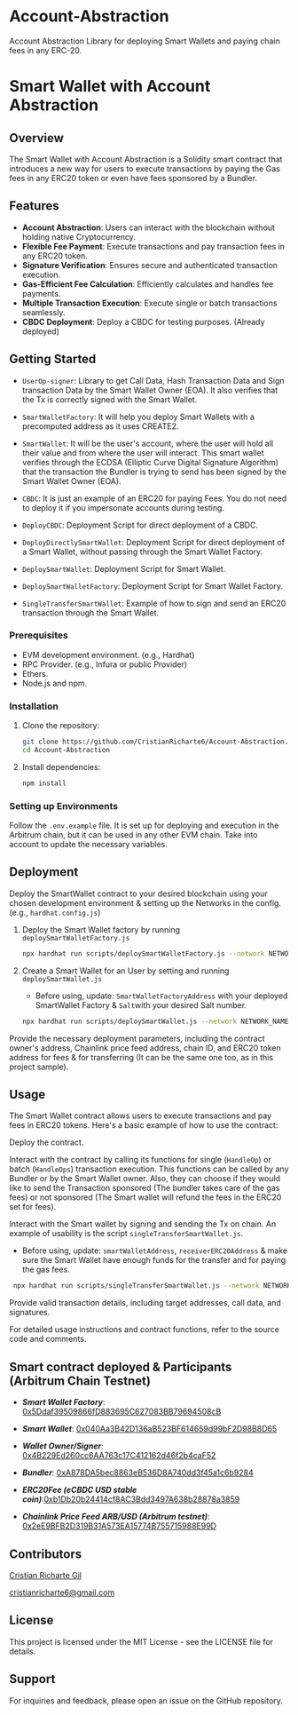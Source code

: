 # Account-Abstraction

Account Abstraction Library for deploying Smart Wallets and paying chain fees in any ERC-20.

# Smart Wallet with Account Abstraction

## Overview

The Smart Wallet with Account Abstraction is a Solidity smart contract that introduces a new way for users to execute transactions by paying the Gas fees in any ERC20 token or even have fees sponsored by a Bundler.

## Features

- **Account Abstraction**: Users can interact with the blockchain without holding native Cryptocurrency.
- **Flexible Fee Payment**: Execute transactions and pay transaction fees in any ERC20 token.
- **Signature Verification**: Ensures secure and authenticated transaction execution.
- **Gas-Efficient Fee Calculation**: Efficiently calculates and handles fee payments.
- **Multiple Transaction Execution**: Execute single or batch transactions seamlessly.
- **CBDC Deployment**: Deploy a CBDC for testing purposes. (Already deployed)

## Getting Started

- `UserOp-signer`: Library to get Call Data, Hash Transaction Data and Sign transaction Data by the Smart Wallet Owner (EOA). It also verifies that the Tx is correctly signed with the Smart Wallet.

- `SmartWalletFactory`: It will help you deploy Smart Wallets with a precomputed address as it uses CREATE2.
- `SmartWallet`: It will be the user's account, where the user will hold all their value and from where the user will interact. This smart wallet verifies through the ECDSA (Elliptic Curve Digital Signature Algorithm) that the transaction the Bundler is trying to send has been signed by the Smart Wallet Owner (EOA).
- `CBDC`: It is just an example of an ERC20 for paying Fees. You do not need to deploy it if you impersonate accounts during testing.

- `DeployCBDC`: Deployment Script for direct deployment of a CBDC.
- `DeployDirectlySmartWallet`: Deployment Script for direct deployment of a Smart Wallet, without passing through the Smart Wallet Factory.
- `DeploySmartWallet`: Deployment Script for Smart Wallet.
- `DeploySmartWalletFactory`: Deployment Script for Smart Wallet Factory.
- `SingleTransferSmartWallet`: Example of how to sign and send an ERC20 transaction through the Smart Wallet.

### Prerequisites

- EVM development environment. (e.g., Hardhat)
- RPC Provider. (e.g., Infura or public Provider)
- Ethers.
- Node.js and npm.

### Installation

1. Clone the repository:

   ```sh
   git clone https://github.com/CristianRicharte6/Account-Abstraction.git
   cd Account-Abstraction

   ```

2. Install dependencies:

   ```sh
   npm install
   ```

### Setting up Environments

Follow the `.env.example` file. It is set up for deploying and execution in the Arbitrum chain, but it can be used in any other EVM chain. Take into account to update the necessary variables.

## Deployment

Deploy the SmartWallet contract to your desired blockchain using your chosen development environment & setting up the Networks in the config. (e.g., `hardhat.config.js`)

1. Deploy the Smart Wallet factory by running `deploySmartWalletFactory.js`

   ```sh
   npx hardhat run scripts/deploySmartWalletFactory.js --network NETWORK_NAME

   ```

2. Create a Smart Wallet for an User by setting and running `deploySmartWallet.js`

   - Before using, update: `SmartWalletFactoryAddress` with your deployed SmartWallet Factory & `Salt`with your desired Salt number.

   ```sh
   npx hardhat run scripts/deploySmartWallet.js --network NETWORK_NAME
   ```

Provide the necessary deployment parameters, including the contract owner's address, Chainlink price feed address, chain ID, and ERC20 token address for fees & for transferring (It can be the same one too, as in this project sample).

## Usage

The Smart Wallet contract allows users to execute transactions and pay fees in ERC20 tokens. Here's a basic example of how to use the contract:

Deploy the contract.

Interact with the contract by calling its functions for single (`HandleOp`) or batch (`HandleOps`) transaction execution. This functions can be called by any Bundler or by the Smart Wallet owner. Also, they can choose if they would like to send the Transaction sponsored (The bundler takes care of the gas fees) or not sponsored (The Smart wallet will refund the fees in the ERC20 set for fees).

Interact with the Smart wallet by signing and sending the Tx on chain. An example of usability is the script `singleTransferSmartWallet.js`.

- Before using, update: `smartWalletAddress`, `receiverERC20Address` & make sure the Smart Wallet have enough funds for the transfer and for paying the gas fees.

```sh
 npx hardhat run scripts/singleTransferSmartWallet.js --network NETWORK_NAME
```

Provide valid transaction details, including target addresses, call data, and signatures.

For detailed usage instructions and contract functions, refer to the source code and comments.

## Smart contract deployed & Participants (Arbitrum Chain Testnet)

- **_Smart Wallet Factory_**: [0x5Ddaf39509866fD883695C627083BB79694508cB](https://goerli.arbiscan.io/address/0x5Ddaf39509866fD883695C627083BB79694508cB#code)

- **_Smart Wallet_**: [0x040Aa3B42D136aB523BF614659d99bF2D98B8D65](https://goerli.arbiscan.io/address/0x040Aa3B42D136aB523BF614659d99bF2D98B8D65#code)

- **_Wallet Owner/Signer_**: [0x4B229Ed260cc6AA763c17C412162d46f2b4caF52](https://goerli.arbiscan.io/address/0x4B229Ed260cc6AA763c17C412162d46f2b4caF52)

- **_Bundler_**: [0xA878DA5bec8863eB536D8A740dd3f45a1c6b9284](https://goerli.arbiscan.io/address/0xA878DA5bec8863eB536D8A740dd3f45a1c6b9284)

- **_ERC20Fee (eCBDC USD stable coin)_**:[0xb1Db20b24414cf8AC3Bdd3497A638b28878a3859](https://goerli.arbiscan.io/address/0xb1Db20b24414cf8AC3Bdd3497A638b28878a3859#code)

- **_Chainlink Price Feed ARB/USD (Arbitrum testnet)_**: [0x2eE9BFB2D319B31A573EA15774B755715988E99D](https://goerli.arbiscan.io/address/0x2eE9BFB2D319B31A573EA15774B755715988E99D#code)

## Contributors

[Cristian Richarte Gil](https://linktr.ee/0xcr6)

cristianricharte6@gmail.com

## License

This project is licensed under the MIT License - see the LICENSE file for details.

## Support

For inquiries and feedback, please open an issue on the GitHub repository.
